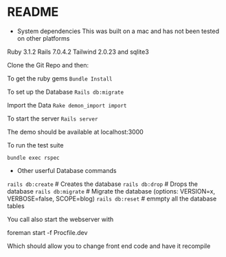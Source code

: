 # README

* System dependencies
This was built on a mac and has not been tested on other platforms

 Ruby 3.1.2
 Rails  7.0.4.2
 Tailwind 2.0.23
 and sqlite3
 
Clone the Git Repo and then:

To get the ruby gems
`Bundle Install`

To set up the Database
`Rails db:migrate`

Import the Data
`Rake demon_import import`

To start the server
`Rails server`

The demo should be available at localhost:3000

To run the test suite

`bundle exec rspec`

* Other userful Database commands

`rails db:create`                          # Creates the database
`rails db:drop`                            # Drops the database
`rails db:migrate`                         # Migrate the database (options: VERSION=x, VERBOSE=false, SCOPE=blog)
`rails db:reset`                           # emmpty all the database tables

You call also start the webserver with

foreman start -f Procfile.dev

Which should allow you to change front end code and have it recompile
